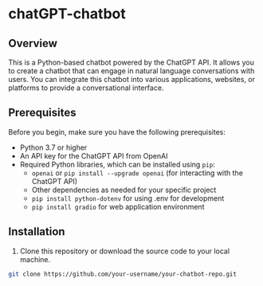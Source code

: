 # chatGPT-chatbot

## Overview
This is a Python-based chatbot powered by the ChatGPT API. It allows you to create a chatbot that can engage in natural language conversations with users. You can integrate this chatbot into various applications, websites, or platforms to provide a conversational interface.

## Prerequisites
Before you begin, make sure you have the following prerequisites:

- Python 3.7 or higher
- An API key for the ChatGPT API from OpenAI
- Required Python libraries, which can be installed using `pip`:
  - `openai` or `pip install --upgrade openai` (for interacting with the ChatGPT API)
  - Other dependencies as needed for your specific project
  - `pip install python-dotenv` for using .env for development
  - `pip install gradio` for web application environment

## Installation
1. Clone this repository or download the source code to your local machine.

```bash
git clone https://github.com/your-username/your-chatbot-repo.git
